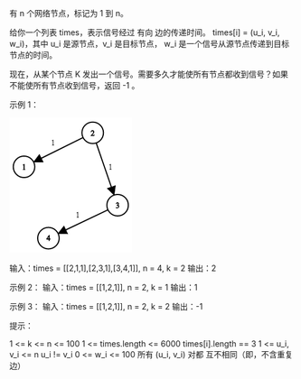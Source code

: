 有 n 个网络节点，标记为 1 到 n。

给你一个列表 times，表示信号经过 有向 边的传递时间。 times[i] = (u_i, v_i, w_i)，其中 u_i 是源节点，v_i 是目标节点， w_i
是一个信号从源节点传递到目标节点的时间。

现在，从某个节点 K 发出一个信号。需要多久才能使所有节点都收到信号？如果不能使所有节点收到信号，返回 -1 。

示例 1：

![img.png](img.png)

输入：times = [[2,1,1],[2,3,1],[3,4,1]], n = 4, k = 2
输出：2

示例 2：
输入：times = [[1,2,1]], n = 2, k = 1
输出：1

示例 3：
输入：times = [[1,2,1]], n = 2, k = 2
输出：-1

提示：

1 <= k <= n <= 100
1 <= times.length <= 6000
times[i].length == 3
1 <= u_i, v_i <= n
u_i != v_i
0 <= w_i <= 100
所有 (u_i, v_i) 对都 互不相同（即，不含重复边）
